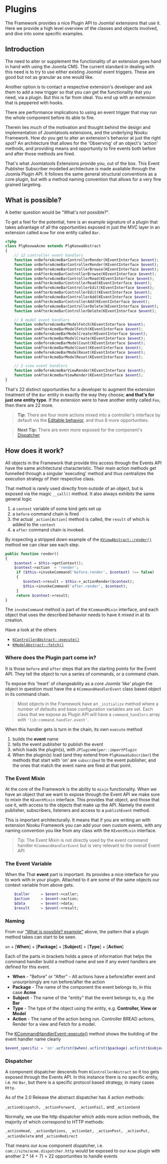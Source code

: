 # Plugins

The Framework provides a nice Plugin API to Joomla! extensions that use it. Here we provide a high level overview of the
 classes and objects involved, and dive into some specific examples.

<!-- toc -->

## Introduction
<!-- THIS SEEMS LIKE MORE OF A BLOG POST TO ME-->
The need to alter or supplement the functionality of an extension goes hand in hand with using the Joomla CMS. The current standard
in dealing with this need is to try to use either existing Joomla! event triggers. These are good but not as granular as one would like.

Another option is to contact a respective extension's developer and ask them to add a new trigger so that you can get the functionality that you need, via a plugin. But this is
far from ideal. You end up with an extension that is peppered with hooks.

There are performance implications to using an event trigger that may run the whole component before its able to fire.

Therein lies much of the motivation and thought behind the design and implementation of Joomlatools extensions, and the underlying Nooku Framework.
How do you get to alter an extension's behavior at just the right spot? An architecture that allows for the 'Observing' of an object's
'action' methods, and providing means and opportunity to fire events both before and after those methods are fired.

That's what Joomlatools Extensions provide you, out of the box. This Event Publisher Subscriber modelled architecture is made available
through the Joomla Plugin API. It follows the same general structural conventions as a core plugin, but with a method naming convention
that allows for a very fine grained targeting.

<!-- THIS SEEMS LIKE MORE OF A BLOG POST TO ME-->

## What is possible?

A better question would be "What's not possible?".
<!--There are many opportunities in the handling of a request through the Framework for the
supplementing of an extension's functionality.-->
To get a feel for the potential, here is an example signature of a plugin
that takes advantage of all the opportunities exposed in just the MVC layer in an extension called `Acme` for one entity called `Bar`.
```php
<?php
class PlgKoowaAcme extends PlgKoowaAbstract
{
    // 12 controller event handlers
    function onBeforeAcmeBarControllerRender(KEventInterface $event);
    function onBeforeAcmeBarControllerRender(KEventInterface $event);
    function onBeforeAcmeBarControllerBrowse(KEventInterface $event);
    function onAfterAcmeBarControllerBrowse(KEventInterface $event);
    function onBeforeAcmeBarControllerRead(KEventInterface $event);
    function onAfterAcmeBarControllerRead(KEventInterface $event);
    function onBeforeAcmeBarControllerEdit(KEventInterface $event);
    function onAfterAcmeBarControllerEdit(KEventInterface $event);
    function onBeforeAcmeBarControllerAdd(KEventInterface $event);
    function onAfterAcmeBarControllerAdd(KEventInterface $event);
    function onBeforeAcmeBarControllerDelete(KEventInterface $event);
    function onAfterAcmeBarControllerDelete(KEventInterface $event);

    // 8 model event handlers
    function onBeforeAcmeBarModelFetch(KEventInterface $event);
    function onAfterAcmeBarModelFetch(KEventInterface $event);
    function onBeforeAcmeBarModelCreate(KEventInterface $event);
    function onAfterAcmeBarModelCreate(KEventInterface $event);
    function onBeforeAcmeBarModelCount(KEventInterface $event);
    function onAfterAcmeBarModelCount(KEventInterface $event);
    function onBeforeAcmeBarModelReset(KEventInterface $event);
    function onAfterAcmeBarModelReset(KEventInterface $event);

    // 2 view event handlers
    function onBeforeAcmeBarViewRender(KEventInterface $event);
    function onAfterAcmeBarViewRender(KEventInterface $event);
}
```

That's 22 distinct opportunities for a developer to augment the extension treatment of the `Bar` entity in exactly the way they choose; **and that's for just one entity type**.
If the extension were to have another entity called `Foo`, then there are 22 more.

> **Tip:** There are four more actions mixed into a controller's interface by default via the [Editable behavior](https://github.com/nooku/nooku-framework/blob/master/code/libraries/koowa/components/com_koowa/controller/behavior/editable.php#L16),
and thus 8 more opportunities.

> **Next Tip:** There are even more exposed for the component's [Dispatcher](#dispatcher)

## How does it work?

All objects in the Framework that provide this access through the Events API have the same architectural characteristic. Their main
action methods get funnelled through a singular 'executing' method and thus centralizes the execution strategy of their respective class.

That method is rarely used directly from outside of an object, but is exposed via the magic `__call()` method. It also
always exhibits the same general logic

1. a `context` variable of some kind gets set up
2. a `before` command chain is fired
3. the actual `_action[Action]` method is called, the `result` of which is added to the `context`
4. a `after` command chain is invoked.

By inspecting a stripped down example of the [`KViewAbstract::render()`](https://github.com/nooku/nooku-framework/blob/master/code/libraries/koowa/libraries/view/abstract.php#L113) method we
can clear see each step.
```php
public function render()
{
    $context = $this->getContext();
    $context->action  = 'render';
     if ($this->invokeCommand('before.render', $context) !== false)
     {
        $context->result = $this->_actionRender($context);
        $this->invokeCommand('after.render', $context);
     }
     return $context->result;
}
```
The `invokeCommand` method is part of the `KCommandMixin` interface, and each object that uses the described behavior needs to
have it mixed in at its creation.

Have a look at the others

* [`KControllerAbstract::execute()`](https://github.com/nooku/nooku-framework/blob/master/code/libraries/koowa/libraries/controller/abstract.php#L125)
* [`KModelAbstract::fetch()`](https://github.com/nooku/nooku-framework/blob/master/code/libraries/koowa/libraries/model/abstract.php#L125)

### Where does the Plugin part come in?

It is those `before` and `after` steps that are the starting points for the Event API. They tell the object to run a series of commands, or a command chain.

To expose this 'heart' of changeability as a _core Joomla 'like' plugin_ the object in question must have the a `KCommandHandlerEvent` class based object
in its command chain.

>Most objects in the Framework have an `_initialize` method where a number of defaults and base configuration variables
are set. Each class that we expose as Plugin API will have a `command_handlers` array with `'lib:command.handler.event'`.

When this handler gets is turn in the chain, its own `execute` method

1. builds the **event** name
2. tells the event publisher to publish the event
3. which loads the plugin(s), _with `JPluginHelper::importPlugin`_
4. When the plugin(s) load (and they extend from `PlgKoowaSubscriber`) the methods that start with 'on' are `subscribed` to the
event publisher, and the ones that match the event name are fired at that point.

<!-- DIAGRAM HERE -->


### The Event Mixin

At the core of the Framework is the ability to `mixin` functionality. When we have an object that we want to expose through the Event API
we make sure to mixin the `KEventMixin` interface. This provides that object, and those that use it, with access to the objects that make up the API.
Namely the event publisher, subscribers, listeners and access to a `publishEvent` method.

This is important architecturally. It means that if you are writing an with extension Nooku Framework you can add your own custom events, with any
naming convention you like from any class with the `KEventMixin` interface.

>Tip: The Event Mixin is not directly used by the event command handler `KCommandHandlerEvent` but is very relevant to the overall Event API

### The Event Variable

When the
That **event** part is important. Its provides a nice interface for you to work with in your plugin. Attached to it are
some of the same objects our context variable from above gets.

```php
    $caller		= $event->caller;
    $action 	= $event->action;
    $data 		= $event->data;
    $result 	= $event->result;
```

### Naming

From our ["What is possible? example"](#what-is-possible) above, the pattern that a plugin method takes can start to be seen.

`on` + [**When**] + [**Package**] + [**Subject**] + [**Type**] + [**Action**]

Each of the parts in brackets holds a piece of information that helps the command handler build a method name and see if any
event handlers are defined for this event.

* **When** - "Before" or "After" - All actions have a before/after event and unsurprisingly are run before/after the action
* **Package**  - The name of the component the event belongs to, in this case **Acme**
* **Subject** - The name of the "entity" that the event belongs to, e.g. the **Bar**
* **Type** - The type of the object using the entity, e.g. **Controller, View or Model**
* **Action** - The name of the action being run. Controller BREAD actions, Render for a view and Fetch for a model.

The [KCommandHandlerEvent::execute()](https://github.com/nooku/nooku-framework/blob/master/code/libraries/koowa/libraries/command/handler/event.php#L12) method
shows the building of the event handler name clearly

```php
$event_specific = 'on'.ucfirst($when).ucfirst($package).ucfirst($subject).ucfirst($type).$name;
```

<!-- ### Modules

A module's `html.php` file is the rendering strategy for that module, and will it extend `ModKoowaHtml`
which descends from the above mentioned `KViewAbstract` and so, has the Plugin API automatically.

However, the **Subject** gets removed from the event handler naming. There is no specific entity that the module html identifier specifies.

Take a module with this identifier `mod://acme_banner.html`

`class ModAcme_bar_bannerHtml extends ModKoowaHtml`
If we wanted to alter the output of this module after it renders the plugin method would look like

```php
class PlgKoowaAcme extends PlgKoowaAbstract
{
    function  onBeforeAcme_bar_bannerHtmlRender(KEventInterface $event){}  // no Subject
    function  onAfterAcme_bar_bannerHtmlRender(KEventInterface $event){}  // no Subject
 }
```
-->

### Dispatcher

A component dispatcher descends from `KControllerAbstract` so it too gets exposed through the Events API. In this
 instance there is no specific entity, i.e. no `Bar`, but there is a specific protocol based strategy, in many cases `Http`.

As of the 2.0 Release the abstract dispatcher has 4 action methods:

`_actionDispatch, _actionForward, _actionFail,` and `_actionSend`

Normally, we use the http dispatcher which adds more action methods, the majority of which correspond to HTTP methods:

`_actionHead, _actionOptions, _actionGet, _actionPost, _actionPut, _actionDelete` and `_actionRedirect`

That means our `Acme` component dispatcher, i.e. `com://site/acme.dispatcher.http` would be exposed to
our `Acme` plugin with another 2 * (4 + 7) = 22 opportunities to handle events


